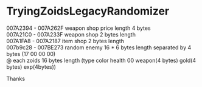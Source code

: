 # TryingZoidsLegacyRandomizer

007A2394 - 007A262F weapon shop price length 4 bytes <br>
007A21C0 - 007A233F weapon shop 2 bytes length <br>
007A1FA8 - 007A2187 item shop 2 bytes length <br>
007b9c28 - 007BE273 random enemy 16 * 6 bytes length separated by 4 bytes (17 00 00 00) <br>
@ each zoids 16 bytes length (type color health 00 weapon(4 bytes) gold(4 bytes) exp(4bytes)) <br>

Thanks

